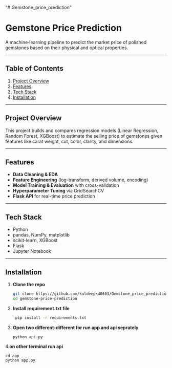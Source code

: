 "# Gemstone_price_prediction" 
# Gemstone Price Prediction

A machine‐learning pipeline to predict the market price of polished gemstones based on their physical and optical properties.

---

## Table of Contents

1. [Project Overview](#project-overview)  
2. [Features](#features)  
3. [Tech Stack](#tech-stack)  
4. [Installation](#installation)  


---

## Project Overview

This project builds and compares regression models (Linear Regression, Random Forest, XGBoost) to estimate the selling price of gemstones given features like carat weight, cut, color, clarity, and dimensions.

---

## Features

- **Data Cleaning & EDA**  
- **Feature Engineering** (log-transform, derived volume, encoding)  
- **Model Training & Evaluation** with cross-validation  
- **Hyperparameter Tuning** via GridSearchCV  
- **Flask API** for real-time price prediction  

---

## Tech Stack

- Python  
- pandas, NumPy, matplotlib  
- scikit-learn, XGBoost  
- Flask  
- Jupyter Notebook  

---

## Installation

1. **Clone the repo**  
   ```bash
   git clone https://github.com/kuldeepkd0603/Gemstone_price_prediction.git
   cd gemstone-price-prediction
2. **Install requirement.txt file**
   ```bash
    pip install -r requirements.txt 

3. **Open two different-different for run app and api seprately**
   ```base 
   python api.py
4.**on other terminal run api**
   ```base
   cd app
   python app.py


